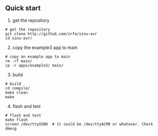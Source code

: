 
Quick start
-----------

1. get the repository
```
# get the repository
git clone http://github.com/zrfa/xinu-avr
cd xinu-avr/
```

2. copy the example3 app to main
```
# copy an example app to main
rm -rf main/
cp -r apps/example3/ main/
```

3. build
```
# build
cd compile/
make clean
make
```

4. flash and test
```
# flash and test
make flash 
screen /dev/ttyUSB0  # it could be /dev/ttyACM0 or whatever. Check dmesg
```
